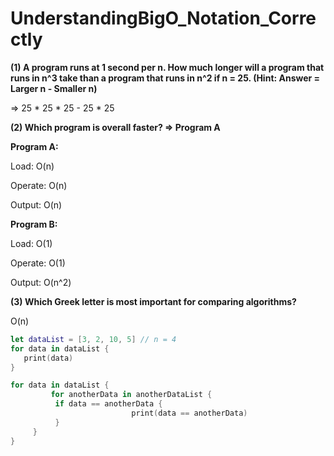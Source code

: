 # UnderstandingBigO_Notation_Correctly

**(1) A program runs at 1 second per n. How much longer will a program that runs in n^3 take than a program that runs in n^2 if n = 25. (Hint: Answer = Larger n - Smaller n)**

⇒ 25 * 25 * 25 - 25 * 25 

**(2) Which program is overall faster? ⇒ Program A** 

**Program A:**

Load: O(n)

Operate: O(n)

Output: O(n)

**Program B:**

Load: O(1)

Operate: O(1)

Output: O(n^2)

**(3) Which Greek letter is most important for comparing algorithms?**

O(n)

```swift
let dataList = [3, 2, 10, 5] // n = 4 
for data in dataList {
   print(data)
}
```

```swift
for data in dataList {
		 for anotherData in anotherDataList {
          if data == anotherData {
						   print(data == anotherData)
          }
     }
}
```
